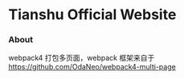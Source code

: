 # Tianshu Official Website

### About

webpack4 打包多页面，webpack 框架来自于 https://github.com/OdaNeo/webpack4-multi-page